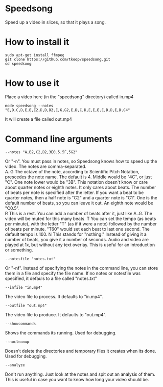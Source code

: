 # Speedsong
Speed up a video in slices, so that it plays a song.

# How to install it
```
sudo apt-get install ffmpeg
git clone https://github.com/tkoop/speedsong.git
cd speedsong
```

  
# How to use it
Place a video here (in the "speedsong" directory) called in.mp4
```
node speedsong --notes "E,D,C,D,E,E,E2,D,D,D2,E,G,G2,E,D,C,D,E,E,E,E,D,D,E,D,C4"
```

It will create a file called out.mp4

# Command line arguments

```
--notes "A,B2,C2,D2,3E0.5,5F,5G2"
```
Or "-n".  You must pass in notes, so Speedsong knows how to speed up the video.  The notes are comma-separated.  
A..G 
The octave of the note, according to Scientific Pitch Notation, prescedes the note name.  The default is 4.  Middle would be "4C", or just "C".  One note lower would be "3B".  This notation doesn't know or care about quarter notes or eighth notes.  It only cares about beats.  The number of beats per note is specified after the letter.  If you want a beat to be quarter notes, then a half note is "C2" and a quarter note is "C1". One is the default number of beats, so you can leave it out.  An eighth note would be "C0.5".  
R
This is a rest.  You can add a number of beats after it, just like A..G.  The video will be muted for this many beats.
T
You can set the tempo (as beats per minute), with the letter "T" (as if it were a note) followed by the number of beats per minute.  "T60" would set each beat to last one second.  The default tempo is 100.
N
This stands for "nothing."  Instead of giving it a number of beats, you give it a number of seconds.  Audio and video are played at 1x, but without any text overlay.  This is useful for an introduction or something.


```
--notesfile "notes.txt"
```
Or "-nf".  Instead of specifying the notes in the command line, you can store them in a file and specify the file name.  If no notes or notesfile was specified, it defauls to a file called "notes.txt"

```
--infile "in.mp4"
```
The video file to process.  It defaults to "in.mp4".

```
--outfile "out.mp4"
```
The video file to produce.  It defaults to "out.mp4".

```
--showcommands
```
Shows the commands its running.  Used for debugging.

```
--nocleanup
```
Doesn't delete the directories and temporary files it creates when its done.  Used for debugging.

```
--analyze
```
Don't run anything.  Just look at the notes and spit out an analysis of them.  This is useful in case you want to know how long your video should be.

